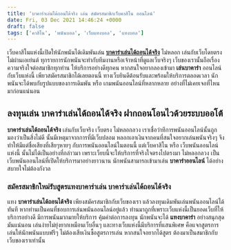 ```yaml
---
title: 'บาคาร่าเล่นได้ถอนได้จริง เล่น สมัครสมาชิกเว็บคาสิโน ออนไลน์'
date: Fri, 03 Dec 2021 14:46:24 +0000
draft: false
tags: ['คาสิโน', 'พนันบอล', 'เว็บแทงบอล', 'แทงบอล']
---
```


เว็บคาสิโนแห่งนี้เปิดให้นักพนันได้เดิมพันเล่น [**บาคาร่าเล่นได้ถอนได้จริง**](/archives/) ไม่หลอก เล่นกับเว็บโดยตรงไม่ผ่านเอเย่นต์ ทุกรายการนักพนันจะทำกับทีมงานหรือเจ้าหน้าที่ดูแลเว็บจริงๆ เว็บของเรานั้นถือเรื่องความจริงใจต่อสมาชิกทุกท่าน ให้บริการอย่างดีทุกคน หากสนใจอยากลองเข้ามา **เล่นบาคาร่า** ออนไลน์ กับเว็บแห่งนี้ เพียวสมัครสมาชิกได้เลยตอนนี้ ทางเว็บยินดีต้อนรับและพร้อมให้บริการตลอดเวลา นักพนันจะได้พบกับรูปแบบของการเดิมพัน หรือ เกมพนันออนไลน์ที่หลากหลาย อย่างที่ไม่เคยเจอที่ไหนมาก่อนแน่นอน

**ลงทุนเล่น บาคาร่าเล่นได้ถอนได้จริง ฝากถอนโอนไวด้วยระบบออโต้**
---------------------------------------------------------------

**บาคาร่าเล่นได้ถอนได้จริง** เล่นกับเว็บจริง เว็บตรง ไม่หลอกลวง เราเชื่อว่าทีการพนันออนไลน์นั้นถูกมองว่าเป็นสิ่งไม่ดี นั้นมีเหตุมาจากการที่มีเว็บปลอม หลอกเอาเงินจากคนที่สนใจอยากเล่นพนันจริงๆ จึงทำให้มีแต่ชื่อเสียงที่เสียๆหายๆ กับการพนันออนไลน์ในตอนนี้ แต่เว็บคาสิโน หรือ เว็บพนันออนไลน์แห่งนี้ นั้นไม่ได้เป็นอย่างที่กล่าวมา เพราะเว็ยบนี้จะให้บริการที่จริงใจตรงไปตรงมา ไม่หลอกลวง เป็นเว็บพนันออนไลน์ที่เปิดให้บริการมาอย่างยาวนาน นักพนันสามารถเข้ามาเล่น **บาคาร่าออนไลน์** ได้อย่างสบายใจไม่ต้องกังวล

### **สมัครสมาชิกใหม่รับสูตรแทงบาคาร่าเล่น บาคาร่าเล่นได้ถอนได้จริง**

แทง **บาคาร่าเล่นได้ถอนได้จริง** เพียงสมัครสมาชิกกับเว็บของเรา แล้วลงทุนเดิมพันเล่นพนันออนไลน์ได้ทันที หากท่านเป็นคนที่ชอบการเล่นพนันออนไลน์อยู่แล้ว ท่านมาถูกที่เพราะเว็บแห่งนี้เป็นยอดเว็บที่ให้บริการอย่างดี มีการพนันมากมายให้บริการ คุ้มค่าต่อการลงทุน นักพนันจะได้ **แทงบาคาร่า** อย่างสนุกสุดมันแน่นอน เล่นง่ายไม่ยุ่งยากเหมือนเว็บอื่นๆ และทางเว็บแห่งนี้มีบริการที่แสนพิเศษ คือแจกสูตรการเล่นให้นักพนันแบบฟรีๆ ไม่ต้องเสียเงินซื้อสูตรการเล่น หากสนใจอยากได้สูตร ต้องมาเป็นสมาชิกกับเว็บของเราเท่านั้น